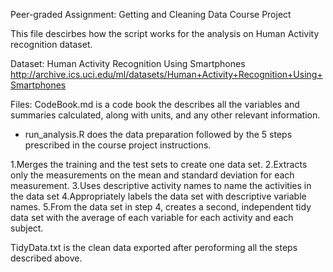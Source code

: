 Peer-graded Assignment: Getting and Cleaning Data Course Project

This file descirbes how the script works for the analysis on Human Activity recognition dataset.

Dataset:
Human Activity Recognition Using Smartphones
http://archive.ics.uci.edu/ml/datasets/Human+Activity+Recognition+Using+Smartphones 


Files:
CodeBook.md is a code book the describes all the variables and summaries calculated, along with units, and any other relevant information.

- run_analysis.R does the data preparation followed by the 5 steps prescribed in the course project instructions.

1.Merges the training and the test sets to create one data set.
2.Extracts only the measurements on the mean and standard deviation for each measurement. 
3.Uses descriptive activity names to name the activities in the data set
4.Appropriately labels the data set with descriptive variable names. 
5.From the data set in step 4, creates a second, independent tidy data set with the average of each variable for each activity and each subject.

TidyData.txt is the clean data exported after peroforming all the steps described above.